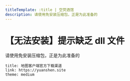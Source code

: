 ```yaml
---
titleTemplate: :title | 空荧酒馆
description: 请使用免安装压缩包，正是为此准备的
---
```


[文：【无法安装】提示缺乏dll文件]: # 'https://support.qq.com/products/321980/faqs/127820'

# 【无法安装】提示缺乏 dll 文件

请使用免安装压缩包，正是为此准备的

```card
title: 地图客户端官方下载渠道
link: https://yuanshen.site
theme: medium
```
